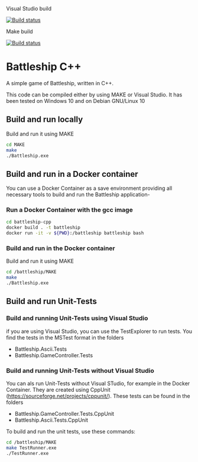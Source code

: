 Visual Studio build

[![Build status](https://dev.azure.com/aps-sd-stewards/aps-sd/_apis/build/status/proscrumdev.battleship-cpp-CI)](https://dev.azure.com/aps-sd-stewards/aps-sd/_build/latest?definitionId=18)

Make build

[![Build status](https://dev.azure.com/aps-sd-stewards/aps-sd/_apis/build/status/proscrumdev.battleship-cpp-CI)](https://dev.azure.com/aps-sd-stewards/aps-sd/_build/latest?definitionId=20)

# Battleship C++
A simple game of Battleship, written in C++.

This code can be compiled either by using MAKE or Visual Studio. It has been tested on Windows 10 and on Debian GNU/Linux 10

## Build and run locally

Build and run it using MAKE
```bash
cd MAKE
make
./Battleship.exe
```

## Build and run in a Docker container

You can use a Docker Container as a save environment providing all necessary tools to build and run the Battleship application-

### Run a Docker Container with the gcc image

```bash
cd battleship-cpp
docker build . -t battleship
docker run -it -v ${PWD}:/battleship battleship bash
```

### Build and run in the Docker container

Build and run it using MAKE
```bash
cd /battleship/MAKE
make
./Battleship.exe
```

## Build and run Unit-Tests

### Build and running Unit-Tests using Visual Studio

if you are using Visual Studio, you can use the TestExplorer to run tests. You find the tests in the MSTest format in the folders
- Battleship.Ascii.Tests
- Battleship.GameController.Tests

### Build and running Unit-Tests without Visual Studio

You can als run Unit-Tests without Visual STudio, for example in the Docker Container. They are created using CppUnit (https://sourceforge.net/projects/cppunit/). These tests can be found in the folders
- Battleship.GameController.Tests.CppUnit
- Battleship.Ascii.Tests.CppUnit

To build and run the unit tests, use these commands:

```bash
cd /battleship/MAKE
make TestRunner.exe
./TestRunner.exe
```

